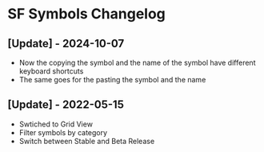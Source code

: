 # SF Symbols Changelog

## [Update] - 2024-10-07

- Now the copying the symbol and the name of the symbol have different keyboard shortcuts
- The same goes for the pasting the symbol and the name

## [Update] - 2022-05-15

- Swtiched to Grid View
- Filter symbols by category
- Switch between Stable and Beta Release
